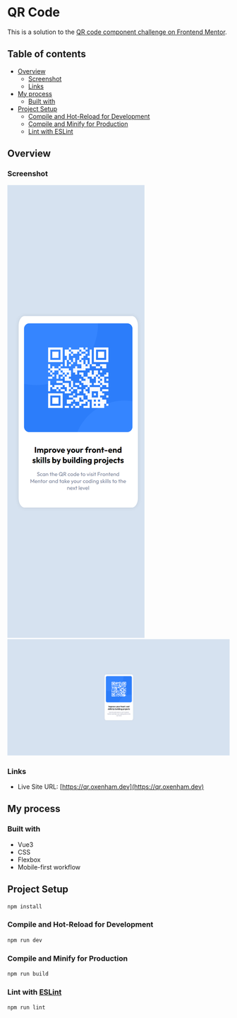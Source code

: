 # QR Code

This is a solution to the [QR code component challenge on Frontend Mentor](https://www.frontendmentor.io/challenges/qr-code-component-iux_sIO_H).

## Table of contents

- [Overview](#overview)
  - [Screenshot](#screenshot)
  - [Links](#links)
- [My process](#my-process)
  - [Built with](#built-with)
- [Project Setup](#project-setup)
  - [Compile and Hot-Reload for Development](#compile-and-hot-reload-for-development)
  - [Compile and Minify for Production](#compile-and-minify-for-production)
  - [Lint with ESLint](#lint-with-eslint)

## Overview

### Screenshot

![Mobile](./screenshots/mobile_375.png)
![Desktop](./screenshots/desktop_1440.png)

### Links

- Live Site URL: [https://qr.oxenham.dev](https://qr.oxenham.dev)

## My process

### Built with

- Vue3
- CSS
- Flexbox
- Mobile-first workflow

## Project Setup

```sh
npm install
```

### Compile and Hot-Reload for Development

```sh
npm run dev
```

### Compile and Minify for Production

```sh
npm run build
```

### Lint with [ESLint](https://eslint.org/)

```sh
npm run lint
```
